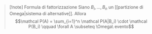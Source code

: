 > [!note] Formula di fattorizzazione
> Siano $B_i,...,B_n$ un [[partizione di Omega|sistema di alternative]]. Allora
> $$\mathcal P(A) = \sum_{i=1}^n \mathcal P(A|B_i) \cdot \mathcal P(B_i) \qquad \forall A \subseteq \Omega\ evento$$

